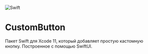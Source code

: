 ![Swift](https://github.com/lisindima/CustomButton/workflows/Swift/badge.svg)
# CustomButton

Пакет Swift для Xcode 11, который добавляет простую кастомную кнопку. Построенное c помощью SwiftUI.
